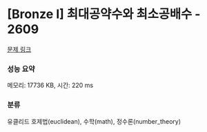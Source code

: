 # [Bronze I] 최대공약수와 최소공배수 - 2609 

[문제 링크](https://www.acmicpc.net/problem/2609) 

### 성능 요약

메모리: 17736 KB, 시간: 220 ms

### 분류

유클리드 호제법(euclidean), 수학(math), 정수론(number_theory)

